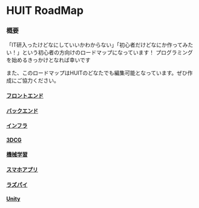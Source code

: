 # HUIT RoadMap 
### 概要
「IT研入ったけどなにしていいかわからない」「初心者だけどなにか作ってみたい！」という初心者の方向けのロードマップになっています！
プログラミングを始めるきっかけとなれば幸いです

また、このロードマップはHUITのどなたでも編集可能となっています。ぜひ作成にご協力ください。


#### [フロントエンド](https://huitgroup.github.io/huit-roadmap/frontend/)
#### [バックエンド](https://huitgroup.github.io/huit-roadmap/backend/)
#### [インフラ](https://huitgroup.github.io/huit-roadmap/infrastructure/)
#### [3DCG](https://huitgroup.github.io/huit-roadmap/3dcg/)
#### [機械学習](https://al-mikan.github.io/HUIT_Roadmap/AI/)
#### [スマホアプリ](https://al-mikan.github.io/HUIT_Roadmap/application/)
#### [ラズパイ](https://al-mikan.github.io/HUIT_Roadmap/raspberrypi/)
#### [Unity](https://al-mikan.github.io/HUIT_Roadmap/unity/)




